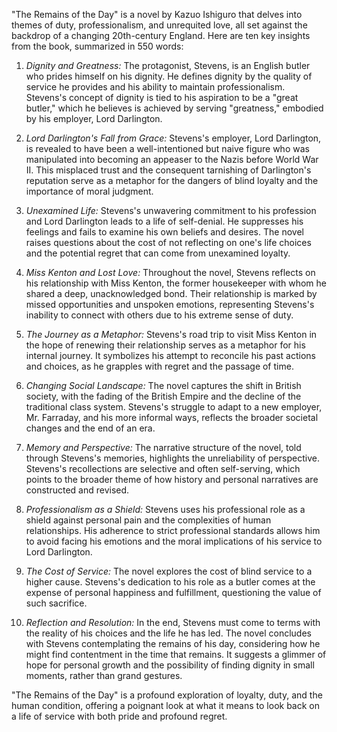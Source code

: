 "The Remains of the Day" is a novel by Kazuo Ishiguro that delves into themes of duty, professionalism, and unrequited love, all set against the backdrop of a changing 20th-century England. Here are ten key insights from the book, summarized in 550 words:

1. *Dignity and Greatness:* The protagonist, Stevens, is an English butler who prides himself on his dignity. He defines dignity by the quality of service he provides and his ability to maintain professionalism. Stevens's concept of dignity is tied to his aspiration to be a "great butler," which he believes is achieved by serving "greatness," embodied by his employer, Lord Darlington.

2. *Lord Darlington's Fall from Grace:* Stevens's employer, Lord Darlington, is revealed to have been a well-intentioned but naive figure who was manipulated into becoming an appeaser to the Nazis before World War II. This misplaced trust and the consequent tarnishing of Darlington's reputation serve as a metaphor for the dangers of blind loyalty and the importance of moral judgment.

3. *Unexamined Life:* Stevens's unwavering commitment to his profession and Lord Darlington leads to a life of self-denial. He suppresses his feelings and fails to examine his own beliefs and desires. The novel raises questions about the cost of not reflecting on one's life choices and the potential regret that can come from unexamined loyalty.

4. *Miss Kenton and Lost Love:* Throughout the novel, Stevens reflects on his relationship with Miss Kenton, the former housekeeper with whom he shared a deep, unacknowledged bond. Their relationship is marked by missed opportunities and unspoken emotions, representing Stevens's inability to connect with others due to his extreme sense of duty.

5. *The Journey as a Metaphor:* Stevens's road trip to visit Miss Kenton in the hope of renewing their relationship serves as a metaphor for his internal journey. It symbolizes his attempt to reconcile his past actions and choices, as he grapples with regret and the passage of time.

6. *Changing Social Landscape:* The novel captures the shift in British society, with the fading of the British Empire and the decline of the traditional class system. Stevens's struggle to adapt to a new employer, Mr. Farraday, and his more informal ways, reflects the broader societal changes and the end of an era.

7. *Memory and Perspective:* The narrative structure of the novel, told through Stevens's memories, highlights the unreliability of perspective. Stevens's recollections are selective and often self-serving, which points to the broader theme of how history and personal narratives are constructed and revised.

8. *Professionalism as a Shield:* Stevens uses his professional role as a shield against personal pain and the complexities of human relationships. His adherence to strict professional standards allows him to avoid facing his emotions and the moral implications of his service to Lord Darlington.

9. *The Cost of Service:* The novel explores the cost of blind service to a higher cause. Stevens's dedication to his role as a butler comes at the expense of personal happiness and fulfillment, questioning the value of such sacrifice.

10. *Reflection and Resolution:* In the end, Stevens must come to terms with the reality of his choices and the life he has led. The novel concludes with Stevens contemplating the remains of his day, considering how he might find contentment in the time that remains. It suggests a glimmer of hope for personal growth and the possibility of finding dignity in small moments, rather than grand gestures.

"The Remains of the Day" is a profound exploration of loyalty, duty, and the human condition, offering a poignant look at what it means to look back on a life of service with both pride and profound regret.